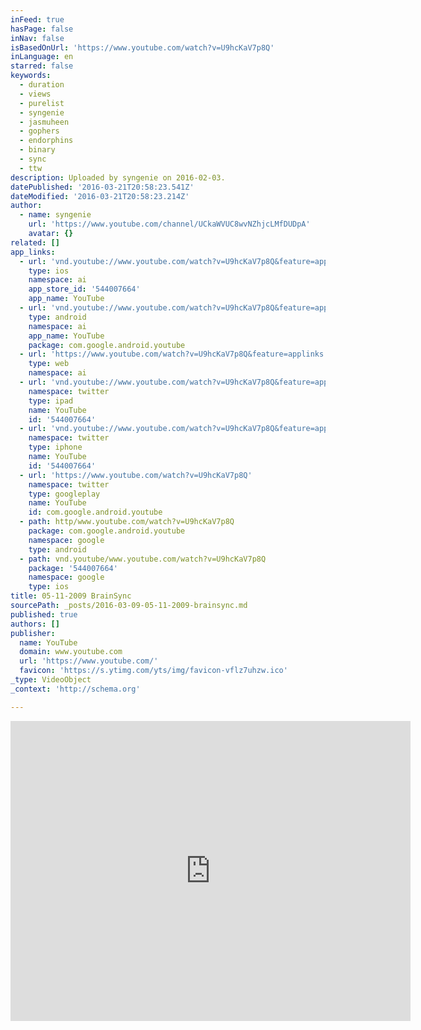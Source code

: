 ```yaml
---
inFeed: true
hasPage: false
inNav: false
isBasedOnUrl: 'https://www.youtube.com/watch?v=U9hcKaV7p8Q'
inLanguage: en
starred: false
keywords:
  - duration
  - views
  - purelist
  - syngenie
  - jasmuheen
  - gophers
  - endorphins
  - binary
  - sync
  - ttw
description: Uploaded by syngenie on 2016-02-03.
datePublished: '2016-03-21T20:58:23.541Z'
dateModified: '2016-03-21T20:58:23.214Z'
author:
  - name: syngenie
    url: 'https://www.youtube.com/channel/UCkaWVUC8wvNZhjcLMfDUDpA'
    avatar: {}
related: []
app_links:
  - url: 'vnd.youtube://www.youtube.com/watch?v=U9hcKaV7p8Q&feature=applinks'
    type: ios
    namespace: ai
    app_store_id: '544007664'
    app_name: YouTube
  - url: 'vnd.youtube://www.youtube.com/watch?v=U9hcKaV7p8Q&feature=applinks'
    type: android
    namespace: ai
    app_name: YouTube
    package: com.google.android.youtube
  - url: 'https://www.youtube.com/watch?v=U9hcKaV7p8Q&feature=applinks'
    type: web
    namespace: ai
  - url: 'vnd.youtube://www.youtube.com/watch?v=U9hcKaV7p8Q&feature=applinks'
    namespace: twitter
    type: ipad
    name: YouTube
    id: '544007664'
  - url: 'vnd.youtube://www.youtube.com/watch?v=U9hcKaV7p8Q&feature=applinks'
    namespace: twitter
    type: iphone
    name: YouTube
    id: '544007664'
  - url: 'https://www.youtube.com/watch?v=U9hcKaV7p8Q'
    namespace: twitter
    type: googleplay
    name: YouTube
    id: com.google.android.youtube
  - path: http/www.youtube.com/watch?v=U9hcKaV7p8Q
    package: com.google.android.youtube
    namespace: google
    type: android
  - path: vnd.youtube/www.youtube.com/watch?v=U9hcKaV7p8Q
    package: '544007664'
    namespace: google
    type: ios
title: 05-11-2009 BrainSync
sourcePath: _posts/2016-03-09-05-11-2009-brainsync.md
published: true
authors: []
publisher:
  name: YouTube
  domain: www.youtube.com
  url: 'https://www.youtube.com/'
  favicon: 'https://s.ytimg.com/yts/img/favicon-vflz7uhzw.ico'
_type: VideoObject
_context: 'http://schema.org'

---
```

<iframe src="https://cdn.embedly.com/widgets/media.html?src=https%3A%2F%2Fwww.youtube.com%2Fembed%2FU9hcKaV7p8Q%3Ffeature%3Doembed&amp;url=https%3A%2F%2Fwww.youtube.com%2Fwatch%3Fv%3DU9hcKaV7p8Q&amp;image=https%3A%2F%2Fi.ytimg.com%2Fvi%2FU9hcKaV7p8Q%2Fhqdefault.jpg&amp;key=b7d04c9b404c499eba89ee7072e1c4f7&amp;type=text%2Fhtml&amp;schema=youtube" width="640" height="480" scrolling="no" frameborder="0" allowfullscreen="allowfullscreen" style=""></iframe>